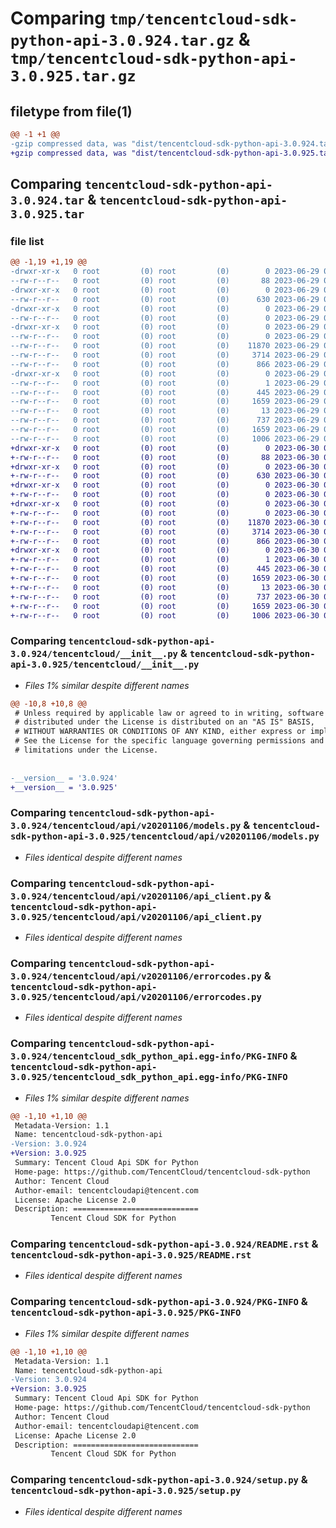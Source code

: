 # Comparing `tmp/tencentcloud-sdk-python-api-3.0.924.tar.gz` & `tmp/tencentcloud-sdk-python-api-3.0.925.tar.gz`

## filetype from file(1)

```diff
@@ -1 +1 @@
-gzip compressed data, was "dist/tencentcloud-sdk-python-api-3.0.924.tar", last modified: Thu Jun 29 00:20:11 2023, max compression
+gzip compressed data, was "dist/tencentcloud-sdk-python-api-3.0.925.tar", last modified: Fri Jun 30 01:59:39 2023, max compression
```

## Comparing `tencentcloud-sdk-python-api-3.0.924.tar` & `tencentcloud-sdk-python-api-3.0.925.tar`

### file list

```diff
@@ -1,19 +1,19 @@
-drwxr-xr-x   0 root         (0) root         (0)        0 2023-06-29 00:20:11.000000 tencentcloud-sdk-python-api-3.0.924/
--rw-r--r--   0 root         (0) root         (0)       88 2023-06-29 00:20:11.000000 tencentcloud-sdk-python-api-3.0.924/setup.cfg
-drwxr-xr-x   0 root         (0) root         (0)        0 2023-06-29 00:20:11.000000 tencentcloud-sdk-python-api-3.0.924/tencentcloud/
--rw-r--r--   0 root         (0) root         (0)      630 2023-06-29 00:20:11.000000 tencentcloud-sdk-python-api-3.0.924/tencentcloud/__init__.py
-drwxr-xr-x   0 root         (0) root         (0)        0 2023-06-29 00:20:11.000000 tencentcloud-sdk-python-api-3.0.924/tencentcloud/api/
--rw-r--r--   0 root         (0) root         (0)        0 2023-06-29 00:20:11.000000 tencentcloud-sdk-python-api-3.0.924/tencentcloud/api/__init__.py
-drwxr-xr-x   0 root         (0) root         (0)        0 2023-06-29 00:20:11.000000 tencentcloud-sdk-python-api-3.0.924/tencentcloud/api/v20201106/
--rw-r--r--   0 root         (0) root         (0)        0 2023-06-29 00:20:11.000000 tencentcloud-sdk-python-api-3.0.924/tencentcloud/api/v20201106/__init__.py
--rw-r--r--   0 root         (0) root         (0)    11870 2023-06-29 00:20:11.000000 tencentcloud-sdk-python-api-3.0.924/tencentcloud/api/v20201106/models.py
--rw-r--r--   0 root         (0) root         (0)     3714 2023-06-29 00:20:11.000000 tencentcloud-sdk-python-api-3.0.924/tencentcloud/api/v20201106/api_client.py
--rw-r--r--   0 root         (0) root         (0)      866 2023-06-29 00:20:11.000000 tencentcloud-sdk-python-api-3.0.924/tencentcloud/api/v20201106/errorcodes.py
-drwxr-xr-x   0 root         (0) root         (0)        0 2023-06-29 00:20:11.000000 tencentcloud-sdk-python-api-3.0.924/tencentcloud_sdk_python_api.egg-info/
--rw-r--r--   0 root         (0) root         (0)        1 2023-06-29 00:20:11.000000 tencentcloud-sdk-python-api-3.0.924/tencentcloud_sdk_python_api.egg-info/dependency_links.txt
--rw-r--r--   0 root         (0) root         (0)      445 2023-06-29 00:20:11.000000 tencentcloud-sdk-python-api-3.0.924/tencentcloud_sdk_python_api.egg-info/SOURCES.txt
--rw-r--r--   0 root         (0) root         (0)     1659 2023-06-29 00:20:11.000000 tencentcloud-sdk-python-api-3.0.924/tencentcloud_sdk_python_api.egg-info/PKG-INFO
--rw-r--r--   0 root         (0) root         (0)       13 2023-06-29 00:20:11.000000 tencentcloud-sdk-python-api-3.0.924/tencentcloud_sdk_python_api.egg-info/top_level.txt
--rw-r--r--   0 root         (0) root         (0)      737 2023-06-29 00:20:11.000000 tencentcloud-sdk-python-api-3.0.924/README.rst
--rw-r--r--   0 root         (0) root         (0)     1659 2023-06-29 00:20:11.000000 tencentcloud-sdk-python-api-3.0.924/PKG-INFO
--rw-r--r--   0 root         (0) root         (0)     1006 2023-06-29 00:20:11.000000 tencentcloud-sdk-python-api-3.0.924/setup.py
+drwxr-xr-x   0 root         (0) root         (0)        0 2023-06-30 01:59:39.000000 tencentcloud-sdk-python-api-3.0.925/
+-rw-r--r--   0 root         (0) root         (0)       88 2023-06-30 01:59:39.000000 tencentcloud-sdk-python-api-3.0.925/setup.cfg
+drwxr-xr-x   0 root         (0) root         (0)        0 2023-06-30 01:59:39.000000 tencentcloud-sdk-python-api-3.0.925/tencentcloud/
+-rw-r--r--   0 root         (0) root         (0)      630 2023-06-30 01:59:39.000000 tencentcloud-sdk-python-api-3.0.925/tencentcloud/__init__.py
+drwxr-xr-x   0 root         (0) root         (0)        0 2023-06-30 01:59:39.000000 tencentcloud-sdk-python-api-3.0.925/tencentcloud/api/
+-rw-r--r--   0 root         (0) root         (0)        0 2023-06-30 01:59:39.000000 tencentcloud-sdk-python-api-3.0.925/tencentcloud/api/__init__.py
+drwxr-xr-x   0 root         (0) root         (0)        0 2023-06-30 01:59:39.000000 tencentcloud-sdk-python-api-3.0.925/tencentcloud/api/v20201106/
+-rw-r--r--   0 root         (0) root         (0)        0 2023-06-30 01:59:39.000000 tencentcloud-sdk-python-api-3.0.925/tencentcloud/api/v20201106/__init__.py
+-rw-r--r--   0 root         (0) root         (0)    11870 2023-06-30 01:59:39.000000 tencentcloud-sdk-python-api-3.0.925/tencentcloud/api/v20201106/models.py
+-rw-r--r--   0 root         (0) root         (0)     3714 2023-06-30 01:59:39.000000 tencentcloud-sdk-python-api-3.0.925/tencentcloud/api/v20201106/api_client.py
+-rw-r--r--   0 root         (0) root         (0)      866 2023-06-30 01:59:39.000000 tencentcloud-sdk-python-api-3.0.925/tencentcloud/api/v20201106/errorcodes.py
+drwxr-xr-x   0 root         (0) root         (0)        0 2023-06-30 01:59:39.000000 tencentcloud-sdk-python-api-3.0.925/tencentcloud_sdk_python_api.egg-info/
+-rw-r--r--   0 root         (0) root         (0)        1 2023-06-30 01:59:39.000000 tencentcloud-sdk-python-api-3.0.925/tencentcloud_sdk_python_api.egg-info/dependency_links.txt
+-rw-r--r--   0 root         (0) root         (0)      445 2023-06-30 01:59:39.000000 tencentcloud-sdk-python-api-3.0.925/tencentcloud_sdk_python_api.egg-info/SOURCES.txt
+-rw-r--r--   0 root         (0) root         (0)     1659 2023-06-30 01:59:39.000000 tencentcloud-sdk-python-api-3.0.925/tencentcloud_sdk_python_api.egg-info/PKG-INFO
+-rw-r--r--   0 root         (0) root         (0)       13 2023-06-30 01:59:39.000000 tencentcloud-sdk-python-api-3.0.925/tencentcloud_sdk_python_api.egg-info/top_level.txt
+-rw-r--r--   0 root         (0) root         (0)      737 2023-06-30 01:59:39.000000 tencentcloud-sdk-python-api-3.0.925/README.rst
+-rw-r--r--   0 root         (0) root         (0)     1659 2023-06-30 01:59:39.000000 tencentcloud-sdk-python-api-3.0.925/PKG-INFO
+-rw-r--r--   0 root         (0) root         (0)     1006 2023-06-30 01:59:39.000000 tencentcloud-sdk-python-api-3.0.925/setup.py
```

### Comparing `tencentcloud-sdk-python-api-3.0.924/tencentcloud/__init__.py` & `tencentcloud-sdk-python-api-3.0.925/tencentcloud/__init__.py`

 * *Files 1% similar despite different names*

```diff
@@ -10,8 +10,8 @@
 # Unless required by applicable law or agreed to in writing, software
 # distributed under the License is distributed on an "AS IS" BASIS,
 # WITHOUT WARRANTIES OR CONDITIONS OF ANY KIND, either express or implied.
 # See the License for the specific language governing permissions and
 # limitations under the License.
 
 
-__version__ = '3.0.924'
+__version__ = '3.0.925'
```

### Comparing `tencentcloud-sdk-python-api-3.0.924/tencentcloud/api/v20201106/models.py` & `tencentcloud-sdk-python-api-3.0.925/tencentcloud/api/v20201106/models.py`

 * *Files identical despite different names*

### Comparing `tencentcloud-sdk-python-api-3.0.924/tencentcloud/api/v20201106/api_client.py` & `tencentcloud-sdk-python-api-3.0.925/tencentcloud/api/v20201106/api_client.py`

 * *Files identical despite different names*

### Comparing `tencentcloud-sdk-python-api-3.0.924/tencentcloud/api/v20201106/errorcodes.py` & `tencentcloud-sdk-python-api-3.0.925/tencentcloud/api/v20201106/errorcodes.py`

 * *Files identical despite different names*

### Comparing `tencentcloud-sdk-python-api-3.0.924/tencentcloud_sdk_python_api.egg-info/PKG-INFO` & `tencentcloud-sdk-python-api-3.0.925/tencentcloud_sdk_python_api.egg-info/PKG-INFO`

 * *Files 1% similar despite different names*

```diff
@@ -1,10 +1,10 @@
 Metadata-Version: 1.1
 Name: tencentcloud-sdk-python-api
-Version: 3.0.924
+Version: 3.0.925
 Summary: Tencent Cloud Api SDK for Python
 Home-page: https://github.com/TencentCloud/tencentcloud-sdk-python
 Author: Tencent Cloud
 Author-email: tencentcloudapi@tencent.com
 License: Apache License 2.0
 Description: ============================
         Tencent Cloud SDK for Python
```

### Comparing `tencentcloud-sdk-python-api-3.0.924/README.rst` & `tencentcloud-sdk-python-api-3.0.925/README.rst`

 * *Files identical despite different names*

### Comparing `tencentcloud-sdk-python-api-3.0.924/PKG-INFO` & `tencentcloud-sdk-python-api-3.0.925/PKG-INFO`

 * *Files 1% similar despite different names*

```diff
@@ -1,10 +1,10 @@
 Metadata-Version: 1.1
 Name: tencentcloud-sdk-python-api
-Version: 3.0.924
+Version: 3.0.925
 Summary: Tencent Cloud Api SDK for Python
 Home-page: https://github.com/TencentCloud/tencentcloud-sdk-python
 Author: Tencent Cloud
 Author-email: tencentcloudapi@tencent.com
 License: Apache License 2.0
 Description: ============================
         Tencent Cloud SDK for Python
```

### Comparing `tencentcloud-sdk-python-api-3.0.924/setup.py` & `tencentcloud-sdk-python-api-3.0.925/setup.py`

 * *Files identical despite different names*

